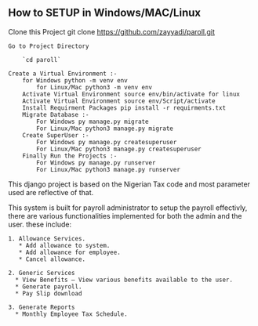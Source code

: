 ## How to SETUP in Windows/MAC/Linux

Clone this Project git clone https://github.com/zayyadi/paroll.git

    Go to Project Directory 

        `cd paroll`

    Create a Virtual Environment :-
        for Windows python -m venv env
            for Linux/Mac python3 -m venv env
        Activate Virtual Environment source env/bin/activate for linux
        Activate Virtual Environment source env/Script/activate
        Install Requirment Packages pip install -r requirments.txt
        Migrate Database :-
            For Windows py manage.py migrate
            For Linux/Mac python3 manage.py migrate
        Create SuperUser :-
            For Windows py manage.py createsuperuser
            For Linux/Mac python3 manage.py createsuperuser
        Finally Run the Projects :-
            For Windows py manage.py runserver
            For Linux/Mac python3 manage.py runserver

This django project is based on the Nigerian Tax code and most parameter used are reflective of that.

This system is built for payroll administrator to setup the payroll effectivly, there are various functionalities implemented for both the admin and the user. these include:

    1. Allowance Services.
       * Add allowance to system.
       * Add allowance for employee.
       * Cancel allowance.

    2. Generic Services
      * View Benefits — View various benefits available to the user.
      * Generate payroll.
      * Pay Slip download

    3. Generate Reports
      * Monthly Employee Tax Schedule.
